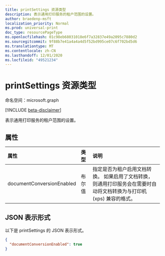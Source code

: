 ```yaml
---
title: printSettings 资源类型
description: 表示通用打印服务的租户范围的设置。
author: braedenp-msft
localization_priority: Normal
ms.prod: universal-print
doc_type: resourcePageType
ms.openlocfilehash: 01c98eb68031018e6f7a32837e49a2095c7880d2
ms.sourcegitcommit: 9f88b7e41a4a4a4d5f52bd995ce07c6f702bd5d6
ms.translationtype: MT
ms.contentlocale: zh-CN
ms.lasthandoff: 12/01/2020
ms.locfileid: "49521234"
---
```

# <a name="printsettings-resource-type"></a>printSettings 资源类型

命名空间：microsoft.graph

[!INCLUDE [beta-disclaimer](../../includes/beta-disclaimer.md)]

表示通用打印服务的租户范围的设置。

## <a name="properties"></a>属性
| 属性     | 类型        | 说明 |
|:-------------|:------------|:------------|
|documentConversionEnabled|布尔值|指定是否为租户启用文档转换。 如果启用了文档转换，则通用打印服务会在需要时自动将文档转换为与打印机 (xps) 兼容的格式。|

## <a name="json-representation"></a>JSON 表示形式

以下是 printSettings 的 JSON 表示形式。
<!-- {
  "blockType": "resource",
  "optionalProperties": [

  ],
  "@odata.type": "microsoft.graph.printSettings"
}-->

```json
{
  "documentConversionEnabled": true
}
```


